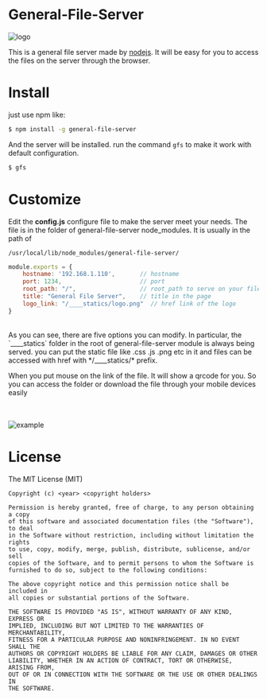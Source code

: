 General-File-Server
=============

![logo](https://raw.githubusercontent.com/timqi/general-file-server/master/____statics/logo.png)

This is a general file server made by [nodejs](http://nodejs.org). It will be easy for you to access the files on the server through the browser.

Install
=============

just use npm like:

```bash
$ npm install -g general-file-server
```

And the server will be installed. run the command `gfs` to make it work with default configuration.

```bash
$ gfs
```

Customize
=============

Edit the **config.js** configure file to make the server meet your needs. The file is in the folder of general-file-server node_modules. It is usually in the path of 

    /usr/local/lib/node_modules/general-file-server/

```javascript
module.exports = {
    hostname: '192.168.1.110',       // hostname
    port: 1234,                      // port
    root_path: "/",                  // root_path to serve on your file system 
    title: "General File Server",    // title in the page
    logo_link: "/____statics/logo.png"  // href link of the logo
}
```

<br/>
As you can see, there are five options you can modify. In particular, the `____statics` folder in the root of general-file-server module is always being served. you can put the static file like .css .js .png etc in it and files can be accessed with href with */____statics/* prefix.

When you put mouse on the link of the file. It will show a qrcode for you. So you can access the folder or download the file through your mobile devices easily
<br/><br/><br/>

![example](https://raw.githubusercontent.com/timqi/general-file-server/master/____statics/example.png)

License
=============

The MIT License (MIT)

    Copyright (c) <year> <copyright holders>

    Permission is hereby granted, free of charge, to any person obtaining a copy
    of this software and associated documentation files (the "Software"), to deal
    in the Software without restriction, including without limitation the rights
    to use, copy, modify, merge, publish, distribute, sublicense, and/or sell
    copies of the Software, and to permit persons to whom the Software is
    furnished to do so, subject to the following conditions:

    The above copyright notice and this permission notice shall be included in
    all copies or substantial portions of the Software.

    THE SOFTWARE IS PROVIDED "AS IS", WITHOUT WARRANTY OF ANY KIND, EXPRESS OR
    IMPLIED, INCLUDING BUT NOT LIMITED TO THE WARRANTIES OF MERCHANTABILITY,
    FITNESS FOR A PARTICULAR PURPOSE AND NONINFRINGEMENT. IN NO EVENT SHALL THE
    AUTHORS OR COPYRIGHT HOLDERS BE LIABLE FOR ANY CLAIM, DAMAGES OR OTHER
    LIABILITY, WHETHER IN AN ACTION OF CONTRACT, TORT OR OTHERWISE, ARISING FROM,
    OUT OF OR IN CONNECTION WITH THE SOFTWARE OR THE USE OR OTHER DEALINGS IN
    THE SOFTWARE.
